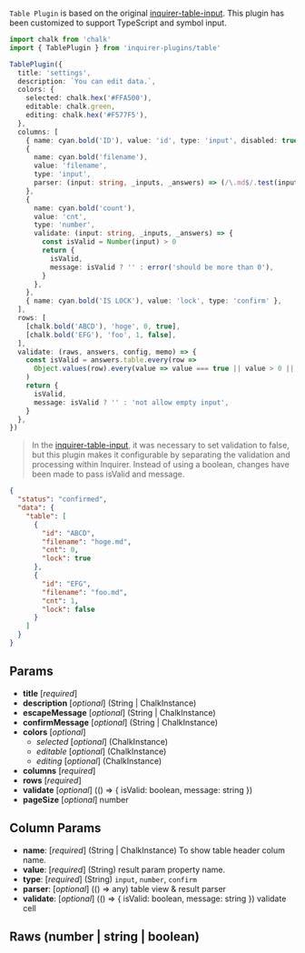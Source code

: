 <!-- MD_HOPPER: ID: inquirer-plugins-table -->
<!-- MD_HOPPER: TITLE: TABLE PLUGIN -->
<!-- MD_HOPPER: OUTPUT: README.md -->

`Table Plugin` is based on the original [inquirer-table-input](https://github.com/edelciomolina/inquirer-table-input).
This plugin has been customized to support TypeScript and symbol input.

```ts
import chalk from 'chalk'
import { TablePlugin } from 'inquirer-plugins/table'

TablePlugin({
  title: 'settings',
  description: `You can edit data.`,
  colors: {
    selected: chalk.hex('#FFA500'),
    editable: chalk.green,
    editing: chalk.hex('#F577F5'),
  },
  columns: [
    { name: cyan.bold('ID'), value: 'id', type: 'input', disabled: true },
    {
      name: cyan.bold('filename'),
      value: 'filename',
      type: 'input',
      parser: (input: string, _inputs, _answers) => (/\.md$/.test(input) ? input : `${input}.md`),
    },
    {
      name: cyan.bold('count'),
      value: 'cnt',
      type: 'number',
      validate: (input: string, _inputs, _answers) => {
        const isValid = Number(input) > 0
        return {
          isValid,
          message: isValid ? '' : error('should be more than 0'),
        }
      },
    },
    { name: cyan.bold('IS LOCK'), value: 'lock', type: 'confirm' },
  ],
  rows: [
    [chalk.bold('ABCD'), 'hoge', 0, true],
    [chalk.bold('EFG'), 'foo', 1, false],
  ],
  validate: (raws, answers, config, memo) => {
    const isValid = answers.table.every(row =>
      Object.values(row).every(value => value === true || value > 0 || !!value.trim())
    )
    return {
      isValid,
      message: isValid ? '' : 'not allow empty input',
    }
  },
})
```

> In the [inquirer-table-input](https://github.com/edelciomolina/inquirer-table-input#usage), it was necessary to set validation to false, but this plugin makes it configurable by separating the validation and processing within Inquirer. Instead of using a boolean, changes have been made to pass isValid and message.

```json
{
  "status": "confirmed",
  "data": {
    "table": [
      {
        "id": "ABCD",
        "filename": "hoge.md",
        "cnt": 0,
        "lock": true
      },
      {
        "id": "EFG",
        "filename": "foo.md",
        "cnt": 1,
        "lock": false
      }
    ]
  }
}
```

## Params

- **title** [*required*]
- **description** [*optional*] (String | ChalkInstance)
- **escapeMessage** [*optional*] (String | ChalkInstance)
- **confirmMessage** [*optional*] (String | ChalkInstance)
- **colors** [*optional*]
  - _selected_ [*optional*] (ChalkInstance)
  - _editable_ [*optional*] (ChalkInstance)
  - _editing_ [*optional*] (ChalkInstance)
- **columns** [*required*]
- **rows** [*required*]
- **validate** [*optional*] (() => { isValid: boolean, message: string })
- **pageSize** [*optional*] number

## Column Params

- **name**: [*required*] (String | ChalkInstance) To show table header colum name.
- **value**: [*required*] (String) result param property name.
- **type**: [*required*] (String) `input`, `number`, `confirm`
- **parser**: [*optional*] (() => any) table view & result parser
- **validate**: [*optional*] (() => { isValid: boolean, message: string }) validate cell

## Raws (number | string | boolean)

<!-- MD_HOPPER: BEGIN_DEFINE_LINKS: -->

<!-- MD_HOPPER: END_DEFINE_LINKS: -->
